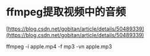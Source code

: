 # ffmpeg提取视频中的音频









[https://blog.csdn.net/gobitan/article/details/50489339](https://blog.csdn.net/gobitan/article/details/50489339)


ffmpeg -i apple.mp4 -f mp3 -vn apple.mp3






















































